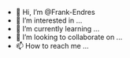 - 👋 Hi, I’m @Frank-Endres
- 👀 I’m interested in ...
- 🌱 I’m currently learning ...
- 💞️ I’m looking to collaborate on ...
- 📫 How to reach me ...

<!---
Frank-Endres/Frank-Endres is a ✨ special ✨ repository because its `README.md` (this file) appears on your GitHub profile.
You can click the Preview link to take a look at your changes.
--->
